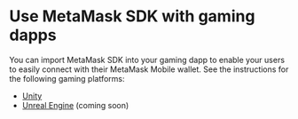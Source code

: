 # Use MetaMask SDK with gaming dapps

You can import MetaMask SDK into your gaming dapp to enable your users to easily connect with their
MetaMask Mobile wallet.
See the instructions for the following gaming platforms:

- [Unity](unity.md)
- [Unreal Engine](unreal-engine.md) (coming soon)
